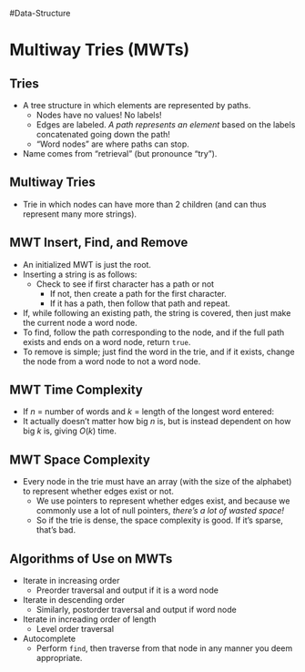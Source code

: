 #Data-Structure 
# Multiway Tries (MWTs)

## Tries

-   A tree structure in which elements are represented by paths.
    -   Nodes have no values! No labels!
    -   Edges are labeled. _A path represents an element_ based on the labels concatenated going down the path!
    -   “Word nodes” are where paths can stop.
-   Name comes from “retrieval” (but pronounce “try”).

## Multiway Tries

-   Trie in which nodes can have more than 2 children (and can thus represent many more strings).

## MWT Insert, Find, and Remove

-   An initialized MWT is just the root.
-   Inserting a string is as follows:
    -   Check to see if first character has a path or not
        -   If not, then create a path for the first character.
        -   If it has a path, then follow that path and repeat.
-   If, while following an existing path, the string is covered, then just make the current node a word node.
-   To find, follow the path corresponding to the node, and if the full path exists and ends on a word node, return `true`.
-   To remove is simple; just find the word in the trie, and if it exists, change the node from a word node to not a word node.

## MWT Time Complexity

-   If $n$ = number of words and $k$ = length of the longest word entered:
-   It actually doesn’t matter how big $n$ is, but is instead dependent on how big $k$ is, giving $O(k)$ time.

## MWT Space Complexity

-   Every node in the trie must have an array (with the size of the alphabet) to represent whether edges exist or not.
    -   We use pointers to represent whether edges exist, and because we commonly use a lot of null pointers, _there’s a lot of wasted space!_
    -   So if the trie is dense, the space complexity is good. If it’s sparse, that’s bad.

## Algorithms of Use on MWTs

-   Iterate in increasing order
    -   Preorder traversal and output if it is a word node
-   Iterate in descending order
    -   Similarly, postorder traversal and output if word node
-   Iterate in increading order of length
    -   Level order traversal
-   Autocomplete
    -   Perform `find`, then traverse from that node in any manner you deem appropriate.